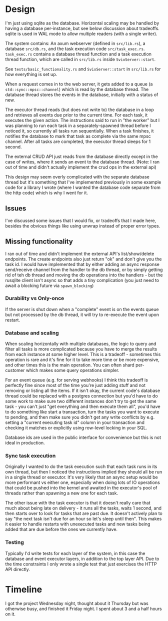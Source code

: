 # Design

I'm just using sqlite as the database. Horizontal scaling may be handled by having a database per-instance, but see below discussion about tradeoffs. sqlite is used in WAL mode to allow multiple readers (with a single writer).

The system contains: An axum webserver (defined in `src/lib.rs`), a database `src/db.rs`, and the task execution code `src/task_exec.rs`. `task_exec.rs` contains a database thread function and a task execution thread function, which are called in `src/lib.rs` inside `SvixServer::start`.

See `tests/basic_functionality.rs` and `SvixServer::start` in `src/lib.rs` for how everything is set up.

When a request comes in to the web server, it gets added to a queue (a `std::sync::mpsc::channel`) which is read by the database thread. The database thread stores the events in the database, initially with a status of new.

The executor thread reads (but does not write to) the database in a loop and retrieves all events due prior to the current time. For each task, it executes the given action. The instructions said to run in "the worker" but I was planning to run each task in a separately-spawned thread before I noticed it, so currently all tasks run sequentially. When a task finishes, it notifies the database to mark that task as complete via the same mpsc channel. After all tasks are completed, the executor thread sleeps for 1 second.

The external CRUD API just reads from the database directly except in the case of writes, where it sends an event to the database thread. (Note: I ran out of time and didn't actually implement the crud ops in the external api)

This design may seem overly complicated with the separate database thread but it's something that I've implemented previously in some example code for a library I wrote (where I wanted the database code separate from the http code) which is why I went for it.

## Issues

I've discussed some issues that I would fix, or tradeoffs that I made here, besides the obvious things like using unwrap instead of proper error types.

## Missing functionality

I ran out of time and didn't implement the external API's list/show/delete endpoints. The create endpoints also just return "ok" and don't give you the task id. I would have implemented that by either adding an async response send/receive channel from the handler to the db thread, or by simply getting rid of teh db thread and moving the db operations into the handlers - but the rusqlite client isn't async so that adds a tiny complication (you just need to await a blocking future via `spawn_blocking`)

### Durability vs Only-once
If the server is shut down when a "complete" event is on the events queue but not processed by the db thread, it will try to re-execute the event upon restart.

### Database and scaling
When scaling horizontally with multiple databases, the logic to query and filter all tasks is more complicated because you have to merge the results from each instance at some higher level. This is a tradeoff - sometimes this operation is rare and it's fine for it to take more time or be more expensive, and other times this is the main operation. You can often shard per-customer which makes some query operations simpler.

For an event queue (e.g. for serving webhooks) I think this tradeoff is perfectly fine since most of the time you're just adding stuff and not removing or listing all the items. If it isn't okay, the current code's database thread could be replaced with a postgres connection but you'd have to do some work to make sure two different instances don't try to get the same task - you can't just "get everything and then execute them all", you'd have to do something like start a transaction, turn the tasks you want to execute to pending, and then make sure you didn't get any write conflicts by e.g. setting a "current executing task id" column in your transaction and checking it matches or explicitly using row-level locking in your SQL. 

Database ids are used in the public interface for convenience but this is not ideal in production.

### Sync task execution
Originally I wanted to do the task execution such that each task runs in its own thread, but then I noticed the instructions implied they should all be run in a single thread or executor. It's very likely that an async setup would be more performant vs either one, especially when doing lots of IO operations that could be pushed into the kernel and awaited in the executor's pool of threads rather than spawning a new one for each task.

The other issue with the task executor is that it doesn't really care that much about being late on delivery - it runs all the tasks, waits 1 second, and then starts over to look for tasks that are past due. It doesn't actively plan to say "the next task isn't due for an hour so let's sleep until then". This makes it easier to handle restarts with unexecuted tasks and new tasks being added that are due before the ones we currently have.

### Testing

Typically I'd write tests for each layer of the system, in this case the database and event executor layers, in addition to the top layer API. Due to the time constraints I only wrote a single test that just exercises the HTTP API directly.

# Timeline
I got the project Wednesday night, thought about it Thursday but was otherwise busy, and finished it Friday night. I spent about 3 and a half hours on it.
